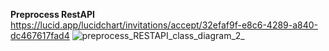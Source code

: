 **Preprocess RestAPI**
https://lucid.app/lucidchart/invitations/accept/32efaf9f-e8c6-4289-a840-dc467617fad4
![preprocess_RESTAPI_class_diagram_2_](uploads/c4788e3e03bf2b9cc40bbe3c8322e1cb/preprocess_RESTAPI_class_diagram_2_.jpeg)